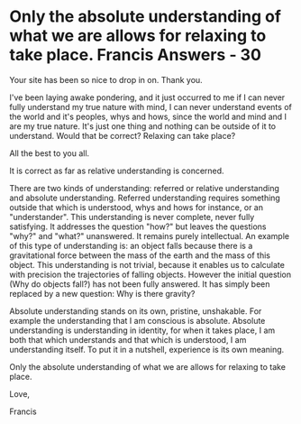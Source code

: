 # Only the absolute understanding of what we are allows for relaxing to take place. Francis Answers - 30




Your site has been so nice to drop in on. Thank you.






 I've been laying awake pondering, and it just occurred to me if I can never fully understand my true nature with mind, I can never understand events of the world and it's peoples, whys and hows, since the world and mind and I are my true nature. It's just one thing and nothing can be outside of it to understand. Would that be correct? Relaxing can take place?   

All the best to you all.





  







It is correct as far as relative understanding is concerned.&nbsp;





  







There are two kinds of understanding: referred or relative understanding and absolute understanding. Referred understanding requires something outside that which is understood, whys and hows for instance, or an &quot;understander&quot;. This understanding is never complete, never fully satisfying. It addresses the question &quot;how?&quot; but leaves the questions &quot;why?&quot; and &quot;what?&quot; unanswered. It remains purely intellectual. An example of this type of understanding is: an object falls because there is a gravitational force between the mass of the earth and the mass of this object. This understanding is not trivial, because it enables us to calculate with precision the trajectories of falling objects. However the initial question (Why do objects fall?) has not been fully answered. It has simply been replaced by a new question: Why is there gravity?





  







Absolute understanding stands on its own, pristine, unshakable. For example the understanding that I am conscious is absolute. Absolute understanding is understanding in identity, for when it takes place, I am both that which understands and that which is understood, I am understanding itself. To put it in a nutshell, experience is its own meaning.





  







Only the absolute understanding of what we are allows for relaxing to take place.





  







Love,





Francis





  








